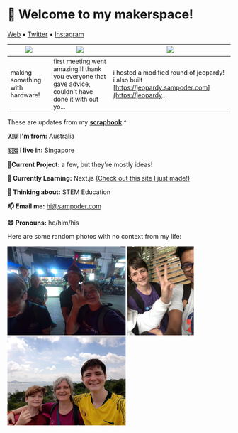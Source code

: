 <h1 align="left">👋 Welcome to my makerspace!</h3>

<p align="left">
  <a href="https://sampoder.com">Web</a> •
  <a href="https://twitter.com/sam_poder">Twitter</a> •
  <a href="https://instagram.com/sam_poder">Instagram</a>
</p>

  
  
  <!--- START_SCRAPBOOK_WIDGET --->
  | <img src ="https://dl.airtable.com/.attachments/d61190ef638c4ed685112e376acf2600/477da572/20201124_160238.jpg">  |  <img src ="https://dl.airtable.com/.attachments/bef3e9f05f86a09a9e0443bef6c14091/3be4a851/20201123_162811.jpg"> | <img src ="https://dl.airtable.com/.attachments/99cb7b2564f9eda2f6cc32ba10df08bd/60320652/screenshot_2020-11-23_at_10.09.32_pm.png"> |
|---|---|---|
| making something with hardware! | first meeting went amazing!!! thank you everyone that gave advice, couldn't have done it with out yo...  | i hosted a modified round of jeopardy! i also built [https://jeopardy.sampoder.com](https://jeopardy...   |
  <!--- END_SCRAPBOOK_WIDGET --->
  
  
  
  These are updates from my [**scrapbook**](https://scrapbook.hackclub.com/sampoder) ^
  
**🇦🇺 I'm from:** Australia

**🇸🇬 I live in:** Singapore

**🔭Current Project:** a few, but they're mostly ideas!
  
**🌱 Currently Learning:** Next.js [(Check out this site I just made!)](http://summer.hackclub.com)

**🤔 Thinking about:** STEM Education

**📫 Email me:** hi@sampoder.com

**😄 Pronouns:** he/him/his

Here are some random photos with no context from my life:

<img src ="https://github.com/sampoder/sampoder/raw/master/GOPR5263.JPG" height = "200px">  <img src ="https://github.com/sampoder/sampoder/raw/master/IMG_0269.jpg" height = "200px"> <img src ="https://github.com/sampoder/sampoder/raw/master/20200807_111143.jpg/" height = "200px">
